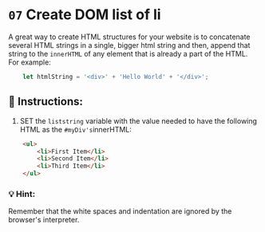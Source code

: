 # `07` Create DOM list of li

A great way to create HTML structures for your website is to concatenate several HTML strings in a single, bigger html string and then, append that string to the `innerHTML` of any element that is already a part of the HTML. For example:

```js
    let htmlString = '<div>' + 'Hello World' + '</div>';
```
## 📝 Instructions:

1. SET the `liststring` variable with the value needed to have the following HTML as the `#myDiv's`innerHTML:

```html
    <ul>
        <li>First Item</li>
        <li>Second Item</li>
        <li>Third Item</li>
    </ul>
```

### 💡 Hint:

Remember that the white spaces and indentation are ignored by the browser's interpreter.